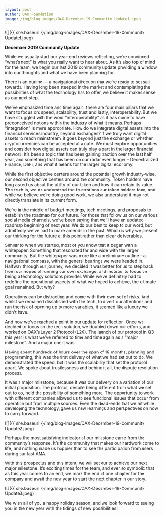 ```yaml
---
layout: post
author: OAX Foundation
image: /img/blog-images/OAX-December-19-Community Update1.jpeg
---
```


![]({{ site.baseurl }}/img/blog-images/OAX-December-19-Community Update1.jpeg)

<b>December 2019 Community Update</b>

While we usually start our year-end reviews reflecting, we’re convinced “what’s next” is what you really want to hear about. As it’s also top of mind for the team, we begin our last 2019 community update providing a window into our thoughts and what we have been planning for. 

There is an outline — a navigational direction that we’re ready to set sail towards. Having long been steeped in the market and contemplating the possibilities of what the technology has to offer, we believe it makes sense as our next step. 

We’ve emphasized time and time again, there are four main pillars that we want to focus on: speed, scalability, trust and lastly, interoperability. But we have struggled with the word “interoperability” as it has come to have preconceived notions within the industry of what it means. Perhaps “integration” is more appropriate. How do we integrate digital assets into the financial services industry, beyond exchanges? If we truly want digital assets to reach mainstream, it goes beyond just the exchange or whether cryptocurrencies can be accepted at a café. We must explore opportunities and consider how digital assets can truly play a part in the larger financial network. It’s been a topic that has been gaining traction over the last half year, and something that has been on our radar even longer – Decentralized Finance, DeFi, and what it means for the larger digital economy. 

While the first objective centers around the potential growth industry-wise, our second objective centers around the community. Token holders have long asked us about the utility of our token and how it can retain its value. The truth is, we do understand the frustrations our token holders face, and while we believe we’re doing good work, we also understand it may not directly translate in its current form. 

We’re in the middle of budget meetings, tech meetings, and proposals to establish the roadmap for our future. For those that follow us on our various social media channels, we’ve been saying that we’ll have an updated roadmap beginning of next year. We do our best to keep to our word, but admittedly we’ve had to make amends in the past. Which is why we present our thinking for the future at this point rather than clear deliverables. 

Similar to when we started, most of you know that it began with a whitepaper. Something that resonated far and wide with the larger community. But the whitepaper was more like a preliminary outline – a navigational compass, with the general bearings we were headed in. 
Halfway through our journey, we decided it was better for us to step back from our hopes of running our own exchange, and instead, to focus on being a technology solutions provider. While we’ve definitely had to redefine the operational aspects of what we hoped to achieve, the ultimate goal remained. But why?

Operations can be distracting and come with their own set of risks. And whilst we remained dissatisfied with the tech, to divert our attentions and run the risk of opening up to more variables, it seemed like a luxury we didn’t have. 

And now we’ve reached a point in our update for reflection. Once we decided to focus on the tech solution, we doubled down our efforts, and worked on OAX’s Layer 2 Protocol (L2X). The launch of our protocol in Q3 this year is what we’ve referred to time and time again as a “major milestone”. And a major one it was. 

Having spent hundreds of hours over the span of 18 months, planning and programming, this was the first delivery of what we had set out to do. We demonstrated the speed, but it was the scalability that set the protocol apart. We spoke about trustlessness and behind it all, the dispute resolution process. 

It was a major milestone, because it was our delivery on a variation of our initial proposition. The protocol, despite being different from what we set out to do, held the possibility of something more. The opportunity to work with different companies allowed us to see functional issues that occur from operation but from multiple sources. Even the dead-ends that we hit while developing the technology, gave us new learnings and perspectives on how to carry forward. 

![]({{ site.baseurl }}/img/blog-images/OAX-December-19-Community Update2.jpeg)

Perhaps the most satisfying indicator of our milestone came from the community’s response. It’s the community that makes our hardwork come to life, and nothing made us happier than to see the participation from users during our last AMA. 

With this prospectus and this intent, we will set out to achieve our next major milestone. It’s exciting times for the team, and ever so symbolic that as this year comes to an end, we mark the end of one chapter for the company and await the new year to start the next chapter in our story. 

![]({{ site.baseurl }}/img/blog-images/OAX-December-19-Community Update3.jpeg)

We wish all of you a happy holiday season, and we look forward to seeing you in the new year with the tidings of new possibilities!


